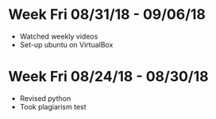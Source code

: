 # Week Fri 08/31/18 - 09/06/18
  * Watched weekly videos
  * Set-up ubuntu on VirtualBox



# Week Fri 08/24/18 - 08/30/18
  * Revised python
  * Took plagiarism test

